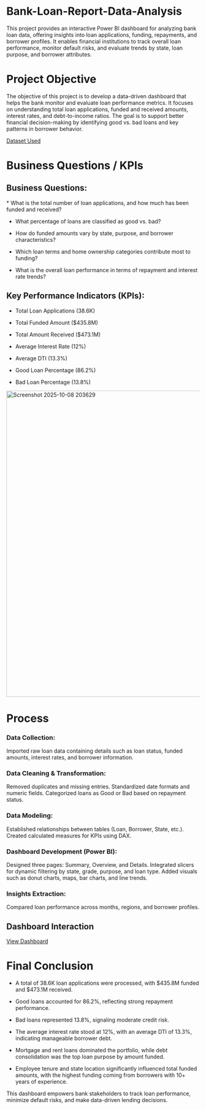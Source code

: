 # Bank-Loan-Report-Data-Analysis
This project provides an interactive Power BI dashboard for analyzing bank loan data, offering insights into loan applications, funding, repayments, and borrower profiles. It enables financial institutions to track overall loan performance, monitor default risks, and evaluate trends by state, loan purpose, and borrower attributes.

# Project Objective

The objective of this project is to develop a data-driven dashboard that helps the bank monitor and evaluate loan performance metrics. It focuses on understanding total loan applications, funded and received amounts, interest rates, and debt-to-income ratios. The goal is to support better financial decision-making by identifying good vs. bad loans and key patterns in borrower behavior.


<a href="https://github.com/DeepakfromSIT/Bank-Loan-Report-Data-Analysis/blob/main/financial_loan.csv">Dataset Used</a>

# Business Questions / KPIs

<h2>Business Questions:</h2>
* What is the total number of loan applications, and how much has been funded and received?

* What percentage of loans are classified as good vs. bad?
  
* How do funded amounts vary by state, purpose, and borrower characteristics?
  
* Which loan terms and home ownership categories contribute most to funding?
  
* What is the overall loan performance in terms of repayment and interest rate trends?

<h2>Key Performance Indicators (KPIs):</h2>

* Total Loan Applications (38.6K)

* Total Funded Amount ($435.8M)

* Total Amount Received ($473.1M)

* Average Interest Rate (12%)

* Average DTI (13.3%)

* Good Loan Percentage (86.2%)

* Bad Loan Percentage (13.8%)

<img width="1343" height="798" alt="Screenshot 2025-10-08 203629" src="https://github.com/user-attachments/assets/4c0b881d-8dbe-4510-9e2b-5ae6b7d3efe3" />


# Process

<h3>Data Collection:</h3>Imported raw loan data containing details such as loan status, funded amounts, interest rates, and borrower information.

<h3>Data Cleaning & Transformation:</h3>Removed duplicates and missing entries.
Standardized date formats and numeric fields.
Categorized loans as Good or Bad based on repayment status.

<h3>Data Modeling:</h3>Established relationships between tables (Loan, Borrower, State, etc.).
Created calculated measures for KPIs using DAX.

<h3>Dashboard Development (Power BI):</h3>Designed three pages: Summary, Overview, and Details.
Integrated slicers for dynamic filtering by state, grade, purpose, and loan type.
Added visuals such as donut charts, maps, bar charts, and line trends.

<h3>Insights Extraction:</h3>Compared loan performance across months, regions, and borrower profiles.

<h2>Dashboard Interaction</h2> <a href="https://github.com/DeepakfromSIT/Bank-Loan-Report-Data-Analysis/blob/main/Bank%20loan.pbix">View Dashboard</a>

# Final Conclusion

* A total of 38.6K loan applications were processed, with $435.8M funded and $473.1M received.

* Good loans accounted for 86.2%, reflecting strong repayment performance.

* Bad loans represented 13.8%, signaling moderate credit risk.

* The average interest rate stood at 12%, with an average DTI of 13.3%, indicating manageable borrower debt.

* Mortgage and rent loans dominated the portfolio, while debt consolidation was the top loan purpose by amount funded.

* Employee tenure and state location significantly influenced total funded amounts, with the highest funding coming from borrowers with 10+ years of experience.

This dashboard empowers bank stakeholders to track loan performance, minimize default risks, and make data-driven lending decisions.
